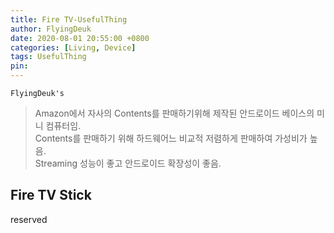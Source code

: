 ```yaml
---
title: Fire TV-UsefulThing
author: FlyingDeuk
date: 2020-08-01 20:55:00 +0800
categories: [Living, Device]
tags: UsefulThing
pin:
---
```


`FlyingDeuk's`
> Amazon에서 자사의 Contents를 판매하기위해 제작된 안드로이드 베이스의 미니 컴퓨터임.<br>
Contents를 판매하기 위해 하드웨어느 비교적 저렴하게 판매하여 가성비가 높음.<br>
Streaming 성능이 좋고 안드로이드 확장성이 좋음.


## Fire TV Stick

reserved

